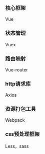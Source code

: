 ### 核心框架
Vue

### 状态管理
Vuex

### 路由映射
Vue-router

### http请求库
Axios

### 资源打包工具
Webpack

### css预处理框架
Less，sass